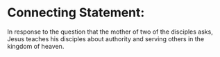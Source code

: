 # Connecting Statement:

In response to the question that the mother of two of the disciples asks, Jesus teaches his disciples about authority and serving others in the kingdom of heaven.